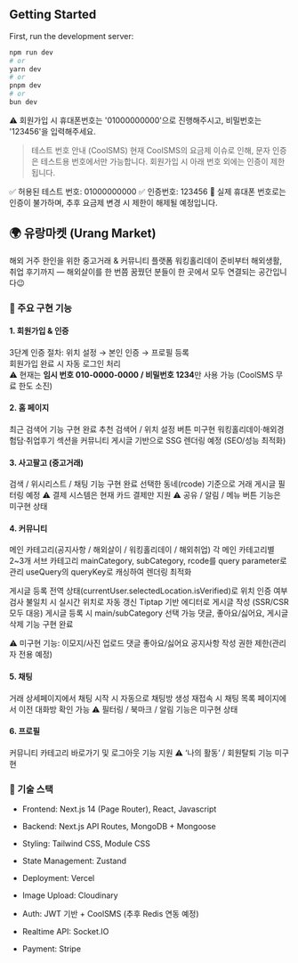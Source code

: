 ## Getting Started
First, run the development server:

```bash
npm run dev
# or
yarn dev
# or
pnpm dev
# or
bun dev
```

⚠️ 회원가입 시 휴대폰번호는 '01000000000'으로 진행해주시고, 비밀번호는 '123456'을 입력해주세요.
   > 테스트 번호 안내 (CoolSMS)
   현재 CoolSMS의 요금제 이슈로 인해, 문자 인증은 테스트용 번호에서만 가능합니다.
   회원가입 시 아래 번호 외에는 인증이 제한됩니다.

<!-- 💚 테스트용 번호 (CoolSMS 개발자 문서 기준)
if (phoneNumber !== "01000000000") {
return res
.status(400)
.json({ message: "테스트는 01000000000만 가능합니다." });
} -->

✅ 허용된 테스트 번호: 01000000000
✅ 인증번호: 123456
🚫 실제 휴대폰 번호로는 인증이 불가하며, 추후 요금제 변경 시 제한이 해제될 예정입니다.

## 🌍 유랑마켓 (Urang Market)
해외 거주 한인을 위한 중고거래 & 커뮤니티 플랫폼
워킹홀리데이 준비부터 해외생활, 취업 후기까지 — 해외살이를 한 번쯤 꿈꿨던 분들이 한 곳에서 모두 연결되는 공간입니다😉

### 🔹 주요 구현 기능
#### 1. 회원가입 & 인증
3단계 인증 절차: 위치 설정 → 본인 인증 → 프로필 등록  
회원가입 완료 시 자동 로그인 처리  
⚠️ 현재는 **임시 번호 010-0000-0000 / 비밀번호 1234**만 사용 가능 (CoolSMS 무료 한도 소진)  

#### 2. 홈 페이지
최근 검색어 기능 구현 완료
추천 검색어 / 위치 설정 버튼 미구현
워킹홀리데이·해외경험담·취업후기 섹션을 커뮤니티 게시글 기반으로 SSG 렌더링 예정 (SEO/성능 최적화)

#### 3. 사고팔고 (중고거래)
검색 / 위시리스트 / 채팅 기능 구현 완료
선택한 동네(rcode) 기준으로 거래 게시글 필터링 예정
⚠️ 결제 시스템은 현재 카드 결제만 지원
⚠️ 공유 / 알림 / 메뉴 버튼 기능은 미구현 상태

#### 4. 커뮤니티
메인 카테고리(공지사항 / 해외살이 / 워킹홀리데이 / 해외취업)
각 메인 카테고리별 2~3개 서브 카테고리
mainCategory, subCategory, rcode를 query parameter로 관리
useQuery의 queryKey로 캐싱하여 렌더링 최적화

게시글 등록
전역 상태(currentUser.selectedLocation.isVerified)로 위치 인증 여부 검사
불일치 시 실시간 위치로 자동 갱신
Tiptap 기반 에디터로 게시글 작성 (SSR/CSR 모두 대응)
게시글 등록 시 main/subCategory 선택 가능
댓글, 좋아요/싫어요, 게시글 삭제 기능 구현 완료

⚠️ 미구현 기능:
이모지/사진 업로드
댓글 좋아요/싫어요
공지사항 작성 권한 제한(관리자 전용 예정)

#### 5. 채팅
거래 상세페이지에서 채팅 시작 시 자동으로 채팅방 생성
재접속 시 채팅 목록 페이지에서 이전 대화방 확인 가능
⚠️ 필터링 / 북마크 / 알림 기능은 미구현 상태

#### 6. 프로필
커뮤니티 카테고리 바로가기 및 로그아웃 기능 지원
⚠️ ‘나의 활동’ / 회원탈퇴 기능 미구현

### 🔹 기술 스택
- Frontend: Next.js 14 (Page Router), React, Javascript
- Backend: Next.js API Routes, MongoDB + Mongoose
- Styling: Tailwind CSS, Module CSS
- State Management: Zustand
- Deployment: Vercel

- Image Upload: Cloudinary
- Auth: JWT 기반 + CoolSMS (추후 Redis 연동 예정)
- Realtime API: Socket.IO
- Payment: Stripe
